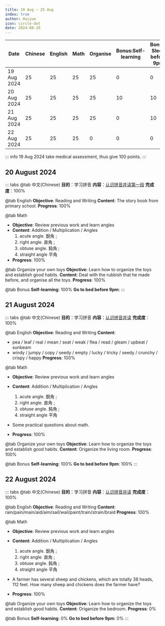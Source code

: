 ```yaml
---
title: 19 Aug ~ 25 Aug
index: true
author: Haiyue
icon: circle-dot
date: 2024-08-20
---
```


| Date | Chinese | English | Math | Organise | Bonus:Self-learning | Bonus: Sleep before 9pm | Total |
| -- | -- | -- | -- | -- | -- | -- | -- |
|19 Aug 2024 | 25 | 25 | 25 | 25 | 0 | 0 | 100 |
|20 Aug 2024 | 25 | 25 | 25 | 25 | 10 | 10 | 120 |
|21 Aug 2024 | 25 | 25 | 25 | 25 | 0 | 10 | 110 |
|22 Aug 2024 | 25 | 25 | 25 | 0 | 0 | 0 | 75 |

::: info
19 Aug 2024 take medical assessment, thus give 100 points.
:::

## 20 August 2024

::: tabs
@tab 中文(Chinese)
**目的**：学习拼音
**内容**：[认识拼音并读第一段](/chinese/story/WoodenMonkey.html)
**完成度**：100%

@tab English
**Objective**: Reading and Writing
**Content**: The story book from primary school.
**Progress**: 100%

@tab Math
* **Objective**: Review previous work and learn angles
* **Content**: Addition / Multiplication / Angles 
    1. acute angle. 銳角 ; 
    2. right angle. 直角 ; 
    3. obtuse angle. 鈍角 ; 
    4. straight angle 平角
* **Progress**: 100%

@tab Organize your own toys
**Objective**: Learn how to organize the toys and establish good habits.
**Content**: Deal with the rubbish that he made before, and organise all the toys.
**Progress**: 100%

@tab Bonus
**Self-learning**: 100%
**Go to bed before 9pm**: 
:::


## 21 August 2024
::: tabs
@tab 中文(Chinese)
**目的**：学习拼音
**内容**：[认识拼音并读](/chinese/idiom/2024-01-18_不劳而获.html)
**完成度**：100%

@tab English
**Objective**: Reading and Writing
**Content**: 
* pea / leaf / real / mean / seat / weak / flea / read / gleam / upbeat / sunbeam 
* windy / jumpy / copy / seedy / empty / lucky / tricky / seedy / crunchy / crispy / happy
**Progress**: 100%

@tab Math
* **Objective**: Review previous work and learn angles
* **Content**: Addition / Multiplication / Angles 
    1. acute angle. 銳角 ; 
    2. right angle. 直角 ; 
    3. obtuse angle. 鈍角 ; 
    4. straight angle 平角

* Some practical questions about math.

* **Progress**: 100%

@tab Organize your own toys
**Objective**: Learn how to organize the toys and establish good habits.
**Content**: Origanize the living room.
**Progress**: 100%

@tab Bonus
**Self-learning**: 100%
**Go to bed before 9pm**: 100%
:::


## 22 August 2024
::: tabs
@tab 中文(Chinese)
**目的**：学习拼音
**内容**：[认识拼音并读](/chinese/idiom/2024-01-18_不劳而获.html)
**完成度**：100%

@tab English
**Objective**: Reading and Writing
**Content**: 
rain/pain/main/aid/aim/sail/wail/paint/train/strain/braid
**Progress**: 100%

@tab Math
* **Objective**: Review previous work and learn angles
* **Content**: Addition / Multiplication / Angles 
    1. acute angle. 銳角 ; 
    2. right angle. 直角 ; 
    3. obtuse angle. 鈍角 ; 
    4. straight angle 平角

* A farmer has several sheep and chickens, which are totally 38 heads, 112 feet. How many sheep and chickens does the farmer have?

* **Progress**: 100%

@tab Organize your own toys
**Objective**: Learn how to organize the toys and establish good habits.
**Content**: Origanize the bedroom.
**Progress**: 0%

@tab Bonus
**Self-learning**: 0%
**Go to bed before 9pm**: 0%
:::